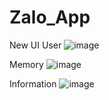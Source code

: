# Zalo_App
New UI
User
![image](https://github.com/NguyenLeMyChau/Zalo_App/assets/144768405/c1cbe958-33ee-422a-b9c9-7210ff300615)

Memory
![image](https://github.com/NguyenLeMyChau/Zalo_App/assets/144768405/51bc0a14-fed9-475a-a58d-3012626cdbfc)

Information
![image](https://github.com/NguyenLeMyChau/Zalo_App/assets/144768405/6c551e7d-9d69-45c4-acdc-005f4d95f1e3)

